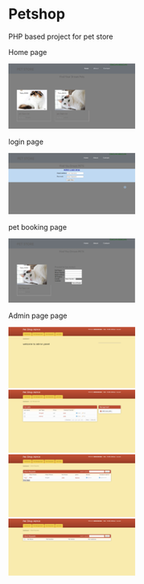 # Petshop
PHP based project for pet store
<p>Home page</p>
<img src="pet_pic/pic1.PNG" width=50%>
<p>login page</p>
<img src="pet_pic/pic2.PNG" width=50%>
<p>pet booking page</p>
<img src="pet_pic/pic7.PNG" width=50%>
<p>Admin page page</p>
<img src="pet_pic/pic3.PNG" width=50%>

<img src="pet_pic/pic4.PNG" width=50%>

<img src="pet_pic/pic5.PNG" width=50%>

<img src="pet_pic/pic6.PNG" width=50%>

